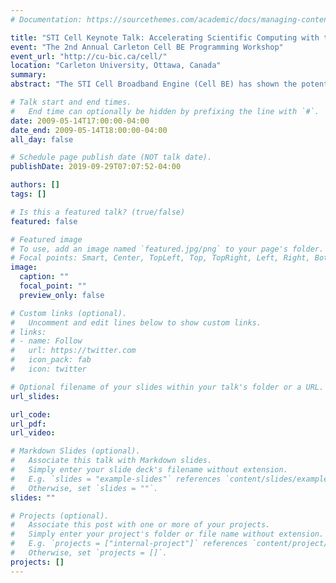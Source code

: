 ```yaml
---
# Documentation: https://sourcethemes.com/academic/docs/managing-content/

title: "STI Cell Keynote Talk: Accelerating Scientific Computing with the Cell Broadband Engine Processor"
event: "The 2nd Annual Carleton Cell BE Programming Workshop"
event_url: "http://cu-bic.ca/cell/"
location: "Carleton University, Ottawa, Canada"
summary:
abstract: "The STI Cell Broadband Engine (Cell BE) has shown the potential to provide outstanding performance, scalability, and flexibility in applications with high data parallelism, such as dense and sparse matrix operations, image processing, and encryption. The Cell BE processor is based on a novel heterogeneous multi-core architecture that consists of nine independent on-chip processing units, including a dual-threaded Power Processor Element (PPE) and eight Synergistic Processor Elements (SPEs). This unconventional design of heterogeneous cores along with the explicit and special memory arrangement require careful consideration of data partitioning and task scheduling at the application level to attain maximum execution efficiency. On the other hand, the Cell BE processor offers a vast number of parallelization options to application developers and presents a unique opportunity to study new parallel programming paradigms for the multi-core/many-core era."

# Talk start and end times.
#   End time can optionally be hidden by prefixing the line with `#`.
date: 2009-05-14T17:00:00-04:00
date_end: 2009-05-14T18:00:00-04:00
all_day: false

# Schedule page publish date (NOT talk date).
publishDate: 2019-09-29T07:07:52-04:00

authors: []
tags: []

# Is this a featured talk? (true/false)
featured: false

# Featured image
# To use, add an image named `featured.jpg/png` to your page's folder. 
# Focal points: Smart, Center, TopLeft, Top, TopRight, Left, Right, BottomLeft, Bottom, BottomRight.
image:
  caption: ""
  focal_point: ""
  preview_only: false

# Custom links (optional).
#   Uncomment and edit lines below to show custom links.
# links:
# - name: Follow
#   url: https://twitter.com
#   icon_pack: fab
#   icon: twitter

# Optional filename of your slides within your talk's folder or a URL.
url_slides:

url_code:
url_pdf:
url_video:

# Markdown Slides (optional).
#   Associate this talk with Markdown slides.
#   Simply enter your slide deck's filename without extension.
#   E.g. `slides = "example-slides"` references `content/slides/example-slides.md`.
#   Otherwise, set `slides = ""`.
slides: ""

# Projects (optional).
#   Associate this post with one or more of your projects.
#   Simply enter your project's folder or file name without extension.
#   E.g. `projects = ["internal-project"]` references `content/project/deep-learning/index.md`.
#   Otherwise, set `projects = []`.
projects: []
---
```

